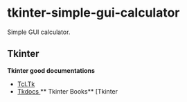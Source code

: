 # tkinter-simple-gui-calculator
Simple GUI calculator.
## Tkinter
**Tkinter good documentations**
* [Tcl.Tk ](https://tcl.tk)
* [Tkdocs ](https://tkdocs.com)
** Tkinter Books**
[Tkinter 
